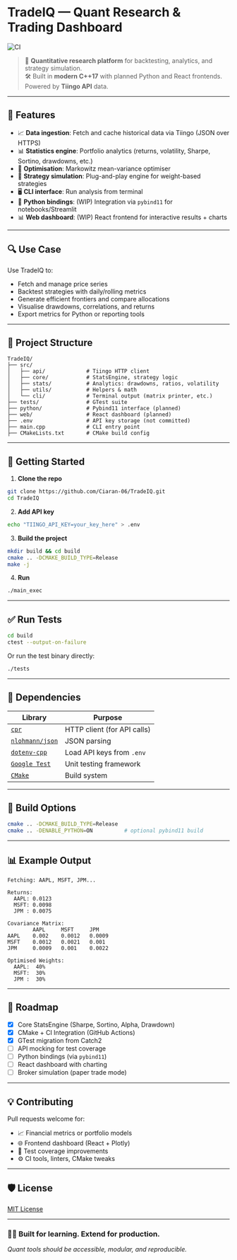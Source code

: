 
# TradeIQ — Quant Research & Trading Dashboard

![CI](https://github.com/Ciaran-06/TradeIQ/actions/workflows/ci.yml/badge.svg)

> 🧠 **Quantitative research platform** for backtesting, analytics, and strategy simulation.  
> 🛠 Built in **modern C++17** with planned Python and React frontends. Powered by **Tiingo API** data.

---

## 🌟 Features

- 📈 **Data ingestion**: Fetch and cache historical data via Tiingo (JSON over HTTPS)
- 📊 **Statistics engine**: Portfolio analytics (returns, volatility, Sharpe, Sortino, drawdowns, etc.)
- 🧮 **Optimisation**: Markowitz mean-variance optimiser
- 🧪 **Strategy simulation**: Plug-and-play engine for weight-based strategies
- 🖥 **CLI interface**: Run analysis from terminal
- 🧬 **Python bindings**: (WIP) Integration via `pybind11` for notebooks/Streamlit
- 📊 **Web dashboard**: (WIP) React frontend for interactive results + charts

---

## 🔍 Use Case

Use TradeIQ to:

- Fetch and manage price series
- Backtest strategies with daily/rolling metrics
- Generate efficient frontiers and compare allocations
- Visualise drawdowns, correlations, and returns
- Export metrics for Python or reporting tools

---

## 📂 Project Structure

```
TradeIQ/
├── src/
│   ├── api/             # Tiingo HTTP client
│   ├── core/            # StatsEngine, strategy logic
│   ├── stats/           # Analytics: drawdowns, ratios, volatility
│   ├── utils/           # Helpers & math
│   └── cli/             # Terminal output (matrix printer, etc.)
├── tests/               # GTest suite
├── python/              # Pybind11 interface (planned)
├── web/                 # React dashboard (planned)
├── .env                 # API key storage (not committed)
├── main.cpp             # CLI entry point
├── CMakeLists.txt       # CMake build config
```

---

## 🚀 Getting Started

1. **Clone the repo**

```bash
git clone https://github.com/Ciaran-06/TradeIQ.git
cd TradeIQ
```

2. **Add API key**

```bash
echo "TIINGO_API_KEY=your_key_here" > .env
```

3. **Build the project**

```bash
mkdir build && cd build
cmake .. -DCMAKE_BUILD_TYPE=Release
make -j
```

4. **Run**

```bash
./main_exec
```

---

## ✅ Run Tests

```bash
cd build
ctest --output-on-failure
```

Or run the test binary directly:

```bash
./tests
```

---

## 🧪 Dependencies

| Library            | Purpose             |
|--------------------|---------------------|
| [`cpr`](https://github.com/libcpr/cpr)           | HTTP client (for API calls)         |
| [`nlohmann/json`](https://github.com/nlohmann/json) | JSON parsing                        |
| [`dotenv-cpp`](https://github.com/laserpants/dotenv-cpp) | Load API keys from `.env`           |
| [`Google Test`](https://github.com/google/googletest)     | Unit testing framework              |
| [`CMake`](https://cmake.org/)                    | Build system                        |

---

## 🔧 Build Options

```bash
cmake .. -DCMAKE_BUILD_TYPE=Release
cmake .. -DENABLE_PYTHON=ON          # optional pybind11 build
```

---

## 📊 Example Output

```
Fetching: AAPL, MSFT, JPM...

Returns:
  AAPL: 0.0123
  MSFT: 0.0098
  JPM : 0.0075

Covariance Matrix:
        AAPL     MSFT     JPM
AAPL    0.002    0.0012   0.0009
MSFT    0.0012   0.0021   0.001
JPM     0.0009   0.001    0.0022

Optimised Weights:
  AAPL:  40%
  MSFT:  30%
  JPM :  30%
```

---

## 🧠 Roadmap

- [x] Core StatsEngine (Sharpe, Sortino, Alpha, Drawdown)
- [x] CMake + CI Integration (GitHub Actions)
- [x] GTest migration from Catch2
- [ ] API mocking for test coverage
- [ ] Python bindings (via `pybind11`)
- [ ] React dashboard with charting
- [ ] Broker simulation (paper trade mode)

---

## 💡 Contributing

Pull requests welcome for:

- 📈 Financial metrics or portfolio models
- 🌐 Frontend dashboard (React + Plotly)
- 🧪 Test coverage improvements
- ⚙️ CI tools, linters, CMake tweaks

---

## 🛡 License

[MIT License](LICENSE)

---

### 👨‍💻 Built for learning. Extend for production.  
*Quant tools should be accessible, modular, and reproducible.*
